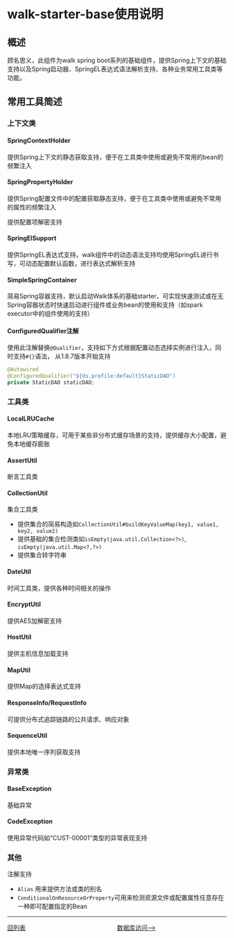 # walk-starter-base使用说明

## 概述

顾名思义，此组件为walk spring boot系列的基础组件，提供Spring上下文的基础支持以及Spring启动器、SpringEL表达式语法解析支持、各种业务常用工具类等功能。

## 常用工具简述

### 上下文类

#### SpringContextHolder

提供Spring上下文的静态获取支持，便于在工具类中使用或避免不常用的bean的频繁注入

#### SpringPropertyHolder

提供Spring配置文件中的配置获取静态支持，便于在工具类中使用或避免不常用的属性的频繁注入

提供配置项解密支持

#### SpringElSupport

提供SpringEL表达式支持，walk组件中的动态语法支持均使用SpringEL进行书写，可动态配置默认函数，进行表达式解析支持

#### SimpleSpringContainer

简易Spring容器支持，默认启动Walk体系的基础starter，可实现快速测试或在无Spring容器状态时快速启动进行组件或业务bean的使用和支持（如spark executor中的组件使用的支持）

#### ConfiguredQualifier注解

使用此注解替换`@Qualifier`，支持如下方式根据配置动态选择实例进行注入，同时支持`#{}`语法，
从1.8.7版本开始支持
```java
@Autowired 
@ConfiguredQualifier("${ds.profile:default}StaticDAO")
private StaticDAO staticDAO;
```

### 工具类

#### LocalLRUCache

本地LRU策略缓存，可用于某些非分布式缓存场景的支持，提供缓存大小配置，避免本地缓存膨胀

#### AssertUtil

断言工具类

#### CollectionUtil

集合工具类

- 提供集合的简易构造如`CollectionUtil#buildKeyValueMap(key1, value1, key2, value2)`
- 提供基础的集合检测类如`isEmpty(java.util.Collection<?>)`, `isEmpty(java.util.Map<?,?>)`
- 提供集合转字符串

#### DateUtil

时间工具类，提供各种时间相关的操作

#### EncryptUtil

提供AES加解密支持

#### HostUtil

提供主机信息加载支持

#### MapUtil

提供Map的选择表达式支持

#### ResponseInfo/RequestInfo

可提供分布式追踪链路的公共请求、响应对象


#### SequenceUtil

提供本地唯一序列获取支持

### 异常类

#### BaseException

基础异常

#### CodeException

使用异常代码如“CUST-00001”类型的异常表现支持

### 其他

注解支持

- `Alias`  用来提供方法或类的别名 
- `ConditionalOnResourceOrProperty`可用来检测资源文件或配置属性任意存在一种即可配置指定的Bean



---
<div style="display: flex;font-size: 14px">
  <div style="display: flex;flex:1;align-items: center;">
    <a href="https://gaiyinaizhi.github.io/walk-spring-boot/index">回列表</a>
  </div>
  <div style="display: flex;flex:1;align-items: center;">
    <a href="https://gaiyinaizhi.github.io/walk-spring-boot/walk-ehdb">数据库访问--></a>
  </div>
</div>